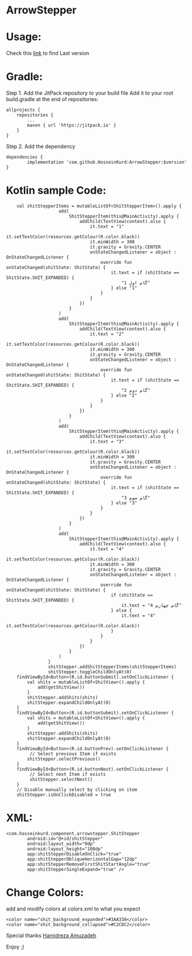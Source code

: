 # ArrowStepper

# Usage:

Check this [link](https://jitpack.io/#HosseinKurd/ArrowStepper "jitpack HosseinKurd ArrowStepper") to find Last version

# Gradle:
Step 1. Add the JitPack repository to your build file
Add it to your root build.gradle at the end of repositories:

	allprojects {
		repositories {
			...
			maven { url 'https://jitpack.io' }
		}
	}

Step 2. Add the dependency

	dependencies {
	        implementation 'com.github.HosseinKurd:ArrowStepper:$version'
	}

# Kotlin sample Code:

        val shitStepperItems = mutableListOf<ShitStepperItem>().apply {
                        add(
                            ShitStepperItem(this@MainActivity).apply {
                                addChild(TextView(context).also {
                                    it.text = "1"
                                    it.setTextColor(resources.getColour(R.color.black))
                                    it.minWidth = 300
                                    it.gravity = Gravity.CENTER
                                    onStateChangedListener = object : OnStateChangedListener {
                                        override fun onStateChanged(shitState: ShitState) {
                                            it.text = if (shitState == ShitState.SHIT_EXPANDED) {
                                                "1 گام اول"
                                            } else "1"
                                        }
                                    }
                                })
                            }
                        )
                        add(
                            ShitStepperItem(this@MainActivity).apply {
                                addChild(TextView(context).also {
                                    it.text = "2"
                                    it.setTextColor(resources.getColour(R.color.black))
                                    it.minWidth = 300
                                    it.gravity = Gravity.CENTER
                                    onStateChangedListener = object : OnStateChangedListener {
                                        override fun onStateChanged(shitState: ShitState) {
                                            it.text = if (shitState == ShitState.SHIT_EXPANDED) {
                                                "2 گام دوم"
                                            } else "2"
                                        }
                                    }
                                })
                            }
                        )
                        add(
                            ShitStepperItem(this@MainActivity).apply {
                                addChild(TextView(context).also {
                                    it.text = "3"
                                    it.setTextColor(resources.getColour(R.color.black))
                                    it.minWidth = 300
                                    it.gravity = Gravity.CENTER
                                    onStateChangedListener = object : OnStateChangedListener {
                                        override fun onStateChanged(shitState: ShitState) {
                                            it.text = if (shitState == ShitState.SHIT_EXPANDED) {
                                                "3 گام سوم"
                                            } else "3"
                                        }
                                    }
                                })
                            }
                        )
                        add(
                            ShitStepperItem(this@MainActivity).apply {
                                addChild(TextView(context).also {
                                    it.text = "4"
                                    it.setTextColor(resources.getColour(R.color.black))
                                    it.minWidth = 300
                                    it.gravity = Gravity.CENTER
                                    onStateChangedListener = object : OnStateChangedListener {
                                        override fun onStateChanged(shitState: ShitState) {
                                            if (shitState == ShitState.SHIT_EXPANDED) {
                                                it.text = "4 گام چهارم"
                                            } else {
                                                it.text = "4"
                                                it.setTextColor(resources.getColour(R.color.black))
                                            }
                                        }
                                    }
                                })
                            }
                        )
                    }
                    shitStepper.addShitStepperItems(shitStepperItems)
                    shitStepper.toggleChildOnlyAt(0)
        findViewById<Button>(R.id.buttonSubmit).setOnClickListener {
            val shits = mutableListOf<ShitView>().apply {
                add(getShitView())
            }
            shitStepper.addShits(shits)
            shitStepper.expandChildOnlyAt(0)
        }
        findViewById<Button>(R.id.buttonSubmit).setOnClickListener {
            val shits = mutableListOf<ShitView>().apply {
                add(getShitView())
            }
            shitStepper.addShits(shits)
            shitStepper.expandChildOnlyAt(0)
        }
        findViewById<Button>(R.id.buttonPrev).setOnClickListener {
             // Select previous Item if exists
            shitStepper.selectPrevious()
        }
        findViewById<Button>(R.id.buttonNext).setOnClickListener {
             // Select next Item if exists
             shitStepper.selectNext()
        }
        // Disable manually select by clicking on item
        shitStepper.isOnClickDisabled = true

# XML:

    <com.hosseinkurd.component.arrowstepper.ShitStepper
            android:id="@+id/shitStepper"
            android:layout_width="0dp"
            android:layout_height="100dp"
            app:shitStepperDisableOnClick="true"
            app:shitStepperObliqueHorizontalGap="12dp"
            app:shitStepperRemoveFirstShitStartAngle="true"
            app:shitStepperSingleExpand="true" />

# Change Colors:

add and modify colors at colors.xml to what you expect

    <color name="shit_background_expanded">#3AA33A</color>
    <color name="shit_background_collapsed">#C2CDC2</color>

Special thanks [Hamidreza Amuzadeh](https://github.com/HamidrezaAmz "Hamidreza Amoozadeh")

Enjoy ;)
